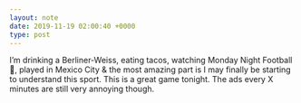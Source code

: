 ```yaml
---
layout: note
date: 2019-11-19 02:00:40 +0000
type: post
---
```


I’m drinking a Berliner-Weiss, eating tacos, watching Monday Night Football 🏈, played in Mexico City & the most amazing part is I may finally be starting to understand this sport. This is a great game tonight. The ads every X minutes are still very annoying though.

